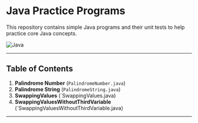 # Java Practice Programs

This repository contains simple Java programs and their unit tests to help practice core Java concepts.

![Java](https://img.shields.io/badge/Java-17-blue)

---

## Table of Contents

1. **Palindrome Number** (`PalindromeNumber.java`)
2. **Palindrome String** (`PalindromeString.java`)
3. **SwappingValues** (`SwappingValues.java)
4. **SwappingValuesWithoutThirdVariable** (`SwappingValuesWithoutThirdVariable.java)

---

